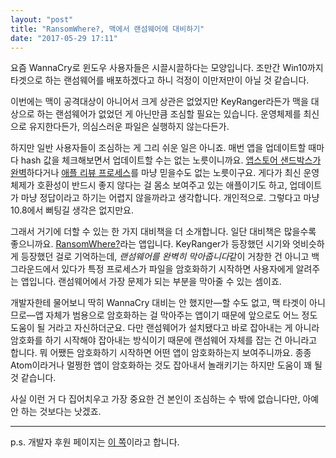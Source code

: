 ```yaml
---
layout: "post"
title: "RansomWhere?, 맥에서 랜섬웨어에 대비하기"
date: "2017-05-29 17:11"
---
```


요즘 WannaCry로 윈도우 사용자들은 시끌시끌하다는 모양입니다. 조만간 Win10까지 타겟으로 하는 랜섬웨어를 배포하겠다고 하니 걱정이 이만저만이 아닐 것 같습니다.

이번에는 맥이 공격대상이 아니어서 크게 상관은 없었지만 KeyRanger라든가 맥을 대상으로 하는 랜섬웨어가 없었던 게 아닌만큼 조심할 필요는 있습니다. 운영체제를 최신으로 유지한다든가, 의심스러운 파일은 실행하지 않는다든가.

하지만 일반 사용자들이 조심하는 게 그리 쉬운 일은 아니죠. 매번 앱을 업데이트할 때마다 hash 값을 체크해보면서 업데이트할 수는 없는 노릇이니까요. [앱스토어 샌드박스가 완벽](https://blog.agilebits.com/2015/06/17/1password-inter-process-communication-discussion/)하다거나 [애플 리뷰 프로세스](http://www.cultofmac.com/241463/researchers-sneak-malicious-ios-app-into-the-app-store-undetected/)를 마냥 믿을수도 없는 노릇이구요. 게다가 최신 운영체제가 호환성이 반드시 좋지 않다는 걸 몸소 보여주고 있는 애플이기도 하고, 업데이트가 마냥 정답이라고 하기는 어렵지 않을까라고 생각합니다. 개인적으로. 그렇다고 마냥 10.8에서 뻐팅길 생각은 없지만요.

그래서 거기에 더할 수 있는 한 가지 대비책을 더 소개합니다. 일단 대비책은 많을수록 좋으니까요. [RansomWhere?](https://objective-see.com/products/ransomwhere.html)라는 앱입니다. KeyRanger가 등장했던 시기와 엇비슷하게 등장했던 걸로 기억하는데, *랜섬웨어를 완벽히 막아줍니다*같이 거창한 건 아니고 백그라운드에서 있다가 특정 프로세스가 파일을 암호화하기 시작하면 사용자에게 알려주는 앱입니다. 랜섬웨어에서 가장 문제가 되는 부분을 막아줄 수 있는 셈이죠.

개발자한테 물어보니 딱히 WannaCry 대비는 안 했지만—할 수도 없고, 맥 타겟이 아니므로—앱 자체가 범용으로 암호화하는 걸 막아주는 앱이기 때문에 앞으로도 어느 정도 도움이 될 거라고 자신하더군요. 다만 랜섬웨어가 설치됐다고 바로 잡아내는 게 아니라 암호화를 하기 시작해야 잡아내는 방식이기 때문에 랜섬웨어 자체를 잡는 건 아니라고 합니다. 뭐 어쨌든 암호화하기 시작하면 어떤 앱이 암호화하는지 보여주니까요. 종종 Atom이라거나 멀쩡한 앱이 암호화하는 것도 잡아내서 놀래키기는 하지만 도움이 꽤 될 것 같습니다.

사실 이런 거 다 집어치우고 가장 중요한 건 본인이 조심하는 수 밖에 없습니다만, 아예 안 하는 것보다는 낫겠죠.

- - -

p.s. 개발자 후원 페이지는 [이 쪽](https://www.patreon.com/objective_see)이라고 합니다.
